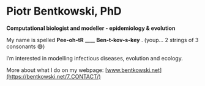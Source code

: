 # Piotr Bentkowski, PhD
**Computational biologist and modeller - epidemiology & evolution** 

My name is spelled **Pee-oh-tR** ____  **Ben-t-kov-s-key** 
 . (youp... 2 strings of 3 consonants :sweat_smile:) 

I’m interested in modelling infectious diseases, evolution and ecology.

More about what I do on my webpage: [www.bentkowski.net](https://bentkowski.net/7_CONTACT/)




<!---
pbentkowski/pbentkowski is a ✨ special ✨ repository because its `README.md` (this file) appears on your GitHub profile.
You can click the Preview link to take a look at your changes.
--->
